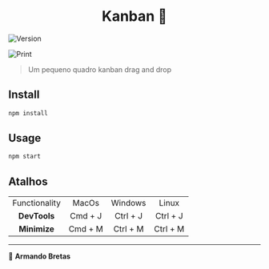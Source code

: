 <h1 align="center">Kanban 👋</h1>
<p>
  <img alt="Version" src="https://img.shields.io/badge/version-1.0.0-blue.svg?cacheSeconds=2592000" />
</p>
<p>
  <img alt="Print" src="https://i.ibb.co/S60XY66/image.png" />
</p>

> Um pequeno quadro kanban drag and drop

## Install

```sh
npm install
```

## Usage

```sh
npm start
```

## Atalhos

|               |                 |                  |                  |
| :-----------: | :-------------: | :--------------: | :--------------: |
| Functionality |      MacOs      |     Windows      |      Linux       |
|   **DevTools**   |     Cmd + J     |     Ctrl + J     |     Ctrl + J     |
|   **Minimize**   |     Cmd + M     |     Ctrl + M    |     Ctrl + M    |

---


👤 **Armando Bretas**
